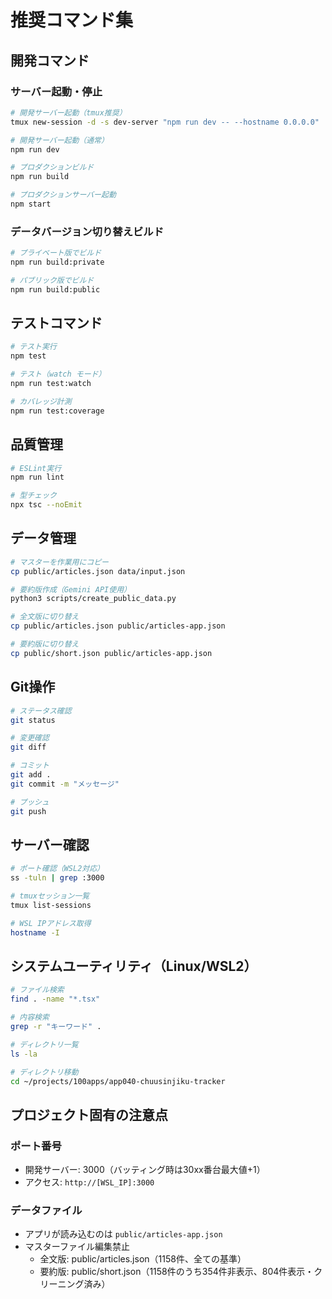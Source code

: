 # 推奨コマンド集

## 開発コマンド

### サーバー起動・停止
```bash
# 開発サーバー起動（tmux推奨）
tmux new-session -d -s dev-server "npm run dev -- --hostname 0.0.0.0"

# 開発サーバー起動（通常）
npm run dev

# プロダクションビルド
npm run build

# プロダクションサーバー起動
npm start
```

### データバージョン切り替えビルド
```bash
# プライベート版でビルド
npm run build:private

# パブリック版でビルド
npm run build:public
```

## テストコマンド

```bash
# テスト実行
npm test

# テスト（watch モード）
npm run test:watch

# カバレッジ計測
npm run test:coverage
```

## 品質管理

```bash
# ESLint実行
npm run lint

# 型チェック
npx tsc --noEmit
```

## データ管理

```bash
# マスターを作業用にコピー
cp public/articles.json data/input.json

# 要約版作成（Gemini API使用）
python3 scripts/create_public_data.py

# 全文版に切り替え
cp public/articles.json public/articles-app.json

# 要約版に切り替え
cp public/short.json public/articles-app.json
```

## Git操作

```bash
# ステータス確認
git status

# 変更確認
git diff

# コミット
git add .
git commit -m "メッセージ"

# プッシュ
git push
```

## サーバー確認

```bash
# ポート確認（WSL2対応）
ss -tuln | grep :3000

# tmuxセッション一覧
tmux list-sessions

# WSL IPアドレス取得
hostname -I
```

## システムユーティリティ（Linux/WSL2）

```bash
# ファイル検索
find . -name "*.tsx"

# 内容検索
grep -r "キーワード" .

# ディレクトリ一覧
ls -la

# ディレクトリ移動
cd ~/projects/100apps/app040-chuusinjiku-tracker
```

## プロジェクト固有の注意点

### ポート番号
- 開発サーバー: 3000（バッティング時は30xx番台最大値+1）
- アクセス: `http://[WSL_IP]:3000`

### データファイル
- アプリが読み込むのは `public/articles-app.json`
- マスターファイル編集禁止
  - 全文版: public/articles.json（1158件、全ての基準）
  - 要約版: public/short.json（1158件のうち354件非表示、804件表示・クリーニング済み）
